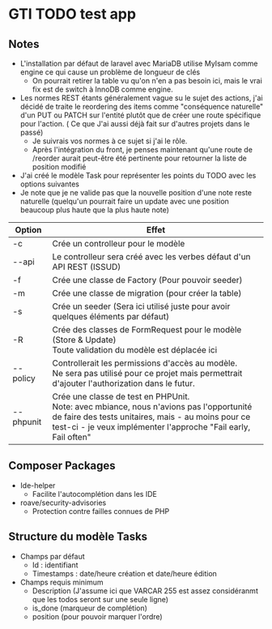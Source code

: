 # GTI TODO test app

## Notes

- L'installation par défaut de laravel avec MariaDB utilise MyIsam comme engine ce qui cause un problème de longueur de
  clés
    - On pourrait retirer la table vu qu'on n'en a pas besoin ici, mais le vrai fix est de switch à InnoDB comme engine.
- Les normes REST étants généralement vague su le sujet des actions, j'ai décidé de traite le reordering des items
  comme "conséquence naturelle" d'un PUT ou PATCH sur l'entité plutôt que de créer une route spécifique pour l'action. (
  Ce que J'ai aussi déjà fait sur d'autres projets dans le passé)
    - Je suivrais vos normes à ce sujet si j'ai le rôle.
    - Après l'intégration du front, je penses maintenant qu'une route de /reorder aurait peut-être été pertinente pour
      retourner la liste de position modifié
- J'ai créé le modèle Task pour représenter les points du TODO avec les options suivantes
- Je note que je ne valide pas que la nouvelle position d'une note reste naturelle (quelqu'un pourrait faire un update
  avec une position beaucoup plus haute que la plus haute note)

| Option    | Effet                                                                                                                                                                                                               |
|-----------|---------------------------------------------------------------------------------------------------------------------------------------------------------------------------------------------------------------------|
| -c        | Crée un controlleur pour le modèle                                                                                                                                                                                  |
| --api     | Le controlleur sera créé avec les verbes défaut d'un API REST (ISSUD)                                                                                                                                               |
| -f        | Crée une classe de Factory (Pour pouvoir seeder)                                                                                                                                                                    |
| -m        | Crée une classe de migration (pour créer la table)                                                                                                                                                                  |
| -s        | Crée un seeder (Sera ici utilisé juste pour avoir quelques éléments par défaut)                                                                                                                                     |
| -R        | Crée des classes de FormRequest pour le modèle (Store & Update) <br/>Toute validation du modèle est déplacée ici                                                                                                    |
| --policy  | Controllerait les permissions d'accès au modèle.<br/>Ne sera pas utilisé pour ce projet  mais permettrait d'ajouter l'authorization dans le futur.                                                                  |
| --phpunit | Crée une classe de test en PHPUnit.<br/>Note: avec mbiance, nous n'avions pas l'opportunité de faire des tests unitaires, mais - au moins pour ce test-ci - je veux implémenter l'approche "Fail early, Fail often" |

## Composer Packages

- Ide-helper
    - Facilite l'autocomplétion dans les IDE
- roave/security-advisories
    - Protection contre failles connues de PHP

## Structure du modèle Tasks

- Champs par défaut
    - Id : identifiant
    - Timestamps : date/heure création et date/heure édition
- Champs requis minimum
    - Description (J'assume ici que VARCAR 255 est assez considéranmt que les todos seront sur une seule ligne)
    - is_done (marqueur de complétion)
    - position (pour pouvoir marquer l'ordre)

